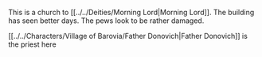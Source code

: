 This is a church to [[../../Deities/Morning Lord|Morning Lord]]. The building has seen better days. The pews look to be rather damaged.

[[../../Characters/Village of Barovia/Father Donovich|Father Donovich]] is the priest here